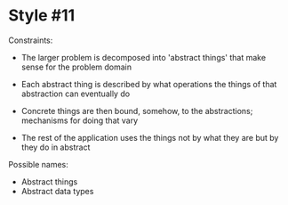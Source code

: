 Style #11
==============================

Constraints:

- The larger problem is decomposed into 'abstract things' that make
  sense for the problem domain

- Each abstract thing is described by what operations the things of
  that abstraction can eventually do

- Concrete things are then bound, somehow, to the abstractions; mechanisms
  for doing that vary

- The rest of the application uses the things not by what they are but
  by they do in abstract

Possible names:

- Abstract things
- Abstract data types
